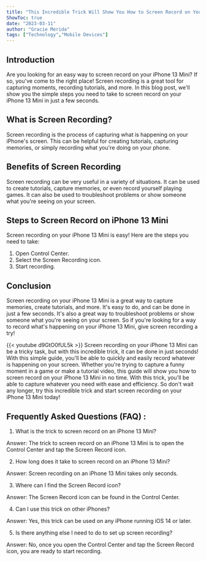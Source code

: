 ```yaml
---
title: "This Incredible Trick Will Show You How to Screen Record on Your iPhone 13 Mini in Seconds!"
ShowToc: true 
date: "2023-03-11"
author: "Gracie Merida" 
tags: ["Technology","Mobile Devices"]
---
```

## Introduction

Are you looking for an easy way to screen record on your iPhone 13 Mini? If so, you've come to the right place! Screen recording is a great tool for capturing moments, recording tutorials, and more. In this blog post, we'll show you the simple steps you need to take to screen record on your iPhone 13 Mini in just a few seconds. 

## What is Screen Recording?

Screen recording is the process of capturing what is happening on your iPhone's screen. This can be helpful for creating tutorials, capturing memories, or simply recording what you're doing on your phone. 

## Benefits of Screen Recording

Screen recording can be very useful in a variety of situations. It can be used to create tutorials, capture memories, or even record yourself playing games. It can also be used to troubleshoot problems or show someone what you're seeing on your screen. 

## Steps to Screen Record on iPhone 13 Mini

Screen recording on your iPhone 13 Mini is easy! Here are the steps you need to take: 

1. Open Control Center.
2. Select the Screen Recording icon.
3. Start recording.

## Conclusion

Screen recording on your iPhone 13 Mini is a great way to capture memories, create tutorials, and more. It's easy to do, and can be done in just a few seconds. It's also a great way to troubleshoot problems or show someone what you're seeing on your screen. So if you're looking for a way to record what's happening on your iPhone 13 Mini, give screen recording a try!

{{< youtube d9GtO0fUL5k >}} 
Screen recording on your iPhone 13 Mini can be a tricky task, but with this incredible trick, it can be done in just seconds! With this simple guide, you'll be able to quickly and easily record whatever is happening on your screen. Whether you're trying to capture a funny moment in a game or make a tutorial video, this guide will show you how to screen record on your iPhone 13 Mini in no time. With this trick, you'll be able to capture whatever you need with ease and efficiency. So don't wait any longer, try this incredible trick and start screen recording on your iPhone 13 Mini today!

## Frequently Asked Questions (FAQ) :
1. What is the trick to screen record on an iPhone 13 Mini?

Answer: The trick to screen record on an iPhone 13 Mini is to open the Control Center and tap the Screen Record icon.

2. How long does it take to screen record on an iPhone 13 Mini?

Answer: Screen recording on an iPhone 13 Mini takes only seconds.

3. Where can I find the Screen Record icon?

Answer: The Screen Record icon can be found in the Control Center.

4. Can I use this trick on other iPhones?

Answer: Yes, this trick can be used on any iPhone running iOS 14 or later.

5. Is there anything else I need to do to set up screen recording?

Answer: No, once you open the Control Center and tap the Screen Record icon, you are ready to start recording.



